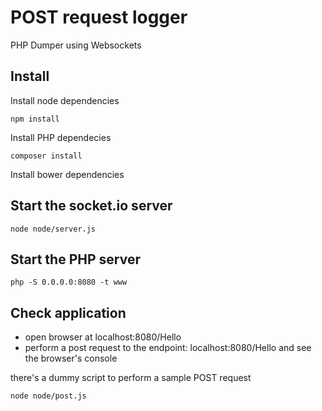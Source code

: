 # POST request logger

PHP Dumper using Websockets

## Install

Install node dependencies
```
npm install
```
Install PHP dependecies
```
composer install
```
Install bower dependencies

## Start the socket.io server
```
node node/server.js
```

## Start the PHP server
```
php -S 0.0.0.0:8080 -t www

```

## Check application

* open browser at localhost:8080/Hello
* perform a post request to the endpoint: localhost:8080/Hello and see the browser's console

there's a dummy script to perform a sample POST request
```
node node/post.js
```